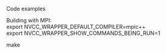 Code examples

Building with MPI:  
export NVCC_WRAPPER_DEFAULT_COMPILER=mpic++  
export NVCC_WRAPPER_SHOW_COMMANDS_BEING_RUN=1  
  
make
